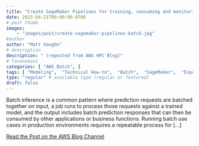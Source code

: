 ```yaml
---
title: "Create SageMaker Pipelines for training, consuming and monitoring your batch use cases"
date: 2023-04-21T00:00:00-0700
# post thumb
images:
    - "images/post/create-sagemaker-pipelines-batch.jpg"
#author
author: "Matt Vaughn"
# description
description: " (reposted from AWS HPC Blog)"
# Taxonomies
categories: [ "AWS Batch", ]
tags: [ "Modeling",  "Technical How-to",  "Batch",  "SageMaker",  "Expert (400)",  "hpcblog", ]
type: "regular" # available type (regular or featured)
draft: false
---
```


Batch inference is a common pattern where prediction requests are batched together on input, a job runs to process those requests against a trained model, and the output includes batch prediction responses that can then be consumed by other applications or business functions. Running batch use cases in production environments requires a repeatable process for […]

<a href="https://aws.amazon.com/blogs/machine-learning/create-sagemaker-pipelines-for-training-consuming-and-monitoring-your-batch-use-cases/" class="btn btn-primary btn-lg active" role="button" aria-pressed="true" style="margin-top: 8px;">Read the Post on the AWS Blog Channel</a>